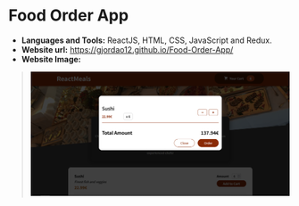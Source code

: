 # Food Order App

* **Languages and Tools:** ReactJS, HTML, CSS, JavaScript and Redux.
* **Website url:** https://gjordao12.github.io/Food-Order-App/
* **Website Image:**

> <img src="https://github.com/GJordao12/Food-Order-App/blob/main/image.png">
